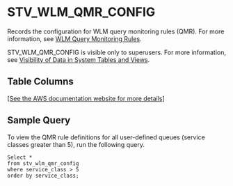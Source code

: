 # STV\_WLM\_QMR\_CONFIG<a name="r_STV_WLM_QMR_CONFIG"></a>

Records the configuration for WLM query monitoring rules \(QMR\)\. For more information, see [WLM Query Monitoring Rules](cm-c-wlm-query-monitoring-rules.md)\.

STV\_WLM\_QMR\_CONFIG is visible only to superusers\. For more information, see [Visibility of Data in System Tables and Views](c_visibility-of-data.md)\.

## Table Columns<a name="r_STV_WLM_QMR_CONFIG-table-columns2"></a>

[\[See the AWS documentation website for more details\]](http://docs.aws.amazon.com/redshift/latest/dg/r_STV_WLM_QMR_CONFIG.html)

## Sample Query<a name="r_STV_WLM_QMR_CONFIG-sample-query2"></a>

To view the QMR rule definitions for all user\-defined queues \(service classes greater than 5\), run the following query\.

```
Select *
from stv_wlm_qmr_config
where service_class > 5
order by service_class;
```